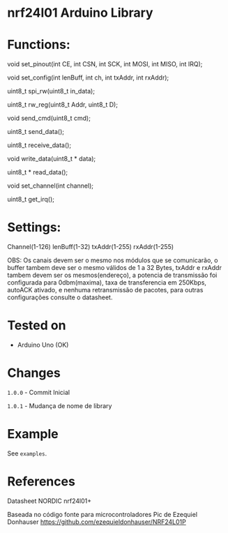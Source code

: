 # nrf24l01 Arduino Library

# Functions:

void set_pinout(int CE, int CSN, int SCK, int MOSI, int MISO, int IRQ);

void set_config(int lenBuff, int ch, int txAddr, int rxAddr);

uint8_t spi_rw(uint8_t in_data);

uint8_t rw_reg(uint8_t Addr, uint8_t D);

void send_cmd(uint8_t cmd);

uint8_t send_data();

uint8_t receive_data();

void write_data(uint8_t * data);

uint8_t * read_data();

void set_channel(int channel);

uint8_t get_irq();

# Settings: 

Channel(1-126)
lenBuff(1-32)
txAddr(1-255)
rxAddr(1-255) 
                                                                               
OBS: Os canais devem ser o mesmo nos módulos que se comunicarão, o buffer 
tambem deve ser o mesmo válidos de 1 a 32 Bytes, txAddr e rxAddr tambem 
devem ser os mesmos(endereço), a potencia de transmissão foi configurada 
para 0dbm(maxima), taxa de transferencia em 250Kbps, autoACK ativado, e 
nenhuma retransmissão de pacotes, para outras configurações consulte o 
datasheet.

# Tested on

* Arduino Uno (OK)

# Changes

`1.0.0` - Commit Inicial

`1.0.1` - Mudança de nome de library

# Example

See `examples`.

# References

Datasheet NORDIC nrf24l01+

Baseada no código fonte para microcontroladores Pic de Ezequiel Donhauser
https://github.com/ezequieldonhauser/NRF24L01P
